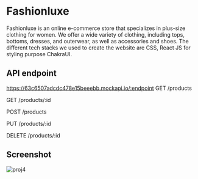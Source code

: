 # Fashionluxe

Fashionluxe is an online e-commerce store that specializes in plus-size clothing for women. We offer a wide variety of clothing, including tops,
bottoms, dresses, and outerwear, as well as accessories and shoes. The different tech stacks we used to create the website are CSS, React JS for styling purpose ChakraUI.

## API endpoint
https://63c6507adcdc478e15beeebb.mockapi.io/:endpoint
GET
/products

GET
/products/:id

POST
/products

PUT
/products/:id

DELETE
/products/:id
## Screenshot
![proj4](https://github.com/Itsmearun1/humane-governor-8062/assets/112754597/6f8f2f67-c1ec-434b-b9b8-7fef8b131d22)

